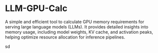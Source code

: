 # LLM-GPU-Calc

A simple and efficient tool to calculate GPU memory requirements for serving large language models (LLMs). It provides detailed insights into memory usage, including model weights, KV cache, and activation peaks, helping optimize resource allocation for inference pipelines.

sd
